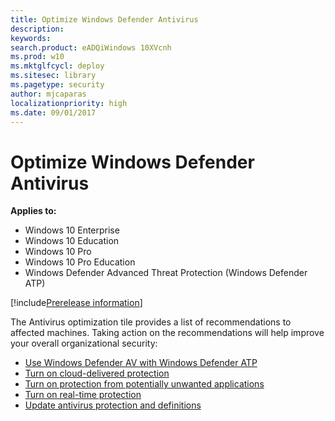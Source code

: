 ```yaml
---
title: Optimize Windows Defender Antivirus
description:
keywords:
search.product: eADQiWindows 10XVcnh
ms.prod: w10
ms.mktglfcycl: deploy
ms.sitesec: library
ms.pagetype: security
author: mjcaparas
localizationpriority: high
ms.date: 09/01/2017
---
```


# Optimize Windows Defender Antivirus

**Applies to:**

- Windows 10 Enterprise
- Windows 10 Education
- Windows 10 Pro
- Windows 10 Pro Education
- Windows Defender Advanced Threat Protection (Windows Defender ATP)

[!include[Prerelease information](prerelease.md)]

The Antivirus optimization tile provides a list of recommendations to affected machines. Taking action on the recommendations will help improve your overall organizational security:

- [Use Windows Defender AV with Windows Defender ATP](https://docs.microsoft.com/en-us/windows/threat-protection/windows-defender-antivirus/windows-defender-antivirus-compatibility)
- [Turn on cloud-delivered protection](https://docs.microsoft.com/en-us/windows/threat-protection/windows-defender-antivirus/enable-cloud-protection-windows-defender-antivirus)
- [Turn on protection from potentially unwanted applications](https://docs.microsoft.com/en-us/windows/threat-protection/windows-defender-antivirus/enable-cloud-protection-windows-defender-antivirus)
- [Turn on real-time protection](https://docs.microsoft.com/en-us/windows/threat-protection/windows-defender-antivirus/configure-real-time-protection-windows-defender-antivirus)
- [Update antivirus protection and definitions](https://docs.microsoft.com/en-us/windows/threat-protection/windows-defender-antivirus/manage-updates-baselines-windows-defender-antivirus.md)